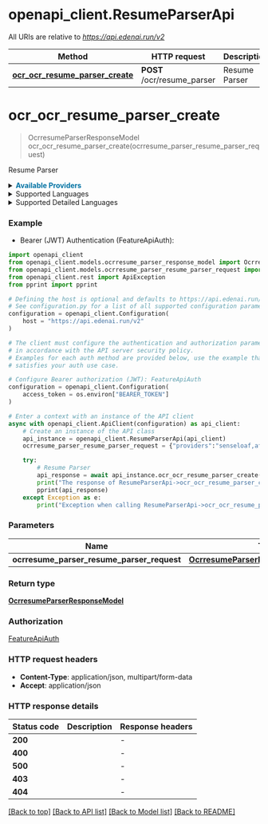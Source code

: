 # openapi_client.ResumeParserApi

All URIs are relative to *https://api.edenai.run/v2*

Method | HTTP request | Description
------------- | ------------- | -------------
[**ocr_ocr_resume_parser_create**](ResumeParserApi.md#ocr_ocr_resume_parser_create) | **POST** /ocr/resume_parser | Resume Parser


# **ocr_ocr_resume_parser_create**
> OcrresumeParserResponseModel ocr_ocr_resume_parser_create(ocrresume_parser_resume_parser_request)

Resume Parser

<details><summary><strong style='color: #0072a3; cursor: pointer'>Available Providers</strong></summary>    |Provider|Version|Price|Billing unit| |----|-------|-----|------------| |**affinda**|`v3`|0.07 (per 1 file)|1 file |**hireability**|`hireability 1.0.0`|0.05 (per 1 file)|1 file |**klippa**|`v1`|0.1 (per 1 file)|1 file |**senseloaf**|`v3`|0.045 (per 1 file)|1 file |**extracta**|`v1`|0.1 (per 1 page)|1 page   </details>  <details><summary>Supported Languages</summary>      |Name|Value| |----|-----| |**Afrikaans**|`af`| |**Albanian**|`sq`| |**Arabic**|`ar`| |**Bengali**|`bn`| |**Bulgarian**|`bg`| |**Chinese**|`zh`| |**Croatian**|`hr`| |**Czech**|`cs`| |**Danish**|`da`| |**Dutch**|`nl`| |**English**|`en`| |**Estonian**|`et`| |**Finnish**|`fi`| |**French**|`fr`| |**German**|`de`| |**Gujarati**|`gu`| |**Hebrew**|`he`| |**Hindi**|`hi`| |**Hungarian**|`hu`| |**Indonesian**|`id`| |**Italian**|`it`| |**Japanese**|`ja`| |**Kannada**|`kn`| |**Korean**|`ko`| |**Latvian**|`lv`| |**Lithuanian**|`lt`| |**Macedonian**|`mk`| |**Malayalam**|`ml`| |**Marathi**|`mr`| |**Modern Greek (1453-)**|`el`| |**Nepali (macrolanguage)**|`ne`| |**Norwegian**|`no`| |**Panjabi**|`pa`| |**Persian**|`fa`| |**Polish**|`pl`| |**Portuguese**|`pt`| |**Romanian**|`ro`| |**Russian**|`ru`| |**Slovak**|`sk`| |**Slovenian**|`sl`| |**Somali**|`so`| |**Spanish**|`es`| |**Swahili (macrolanguage)**|`sw`| |**Swedish**|`sv`| |**Tagalog**|`tl`| |**Tamil**|`ta`| |**Telugu**|`te`| |**Thai**|`th`| |**Turkish**|`tr`| |**Ukrainian**|`uk`| |**Urdu**|`ur`| |**Vietnamese**|`vi`|  </details><details><summary>Supported Detailed Languages</summary>      |Name|Value| |----|-----| |**Auto detection**|`auto-detect`| |**Chinese (China)**|`zh-cn`| |**Chinese (Taiwan)**|`zh-tw`|  </details>

### Example

* Bearer (JWT) Authentication (FeatureApiAuth):

```python
import openapi_client
from openapi_client.models.ocrresume_parser_response_model import OcrresumeParserResponseModel
from openapi_client.models.ocrresume_parser_resume_parser_request import OcrresumeParserResumeParserRequest
from openapi_client.rest import ApiException
from pprint import pprint

# Defining the host is optional and defaults to https://api.edenai.run/v2
# See configuration.py for a list of all supported configuration parameters.
configuration = openapi_client.Configuration(
    host = "https://api.edenai.run/v2"
)

# The client must configure the authentication and authorization parameters
# in accordance with the API server security policy.
# Examples for each auth method are provided below, use the example that
# satisfies your auth use case.

# Configure Bearer authorization (JWT): FeatureApiAuth
configuration = openapi_client.Configuration(
    access_token = os.environ["BEARER_TOKEN"]
)

# Enter a context with an instance of the API client
async with openapi_client.ApiClient(configuration) as api_client:
    # Create an instance of the API class
    api_instance = openapi_client.ResumeParserApi(api_client)
    ocrresume_parser_resume_parser_request = {"providers":"senseloaf,affinda,extracta,klippa,hireability","file_url":"http://edenai-resource-example.pdf"} # OcrresumeParserResumeParserRequest | 

    try:
        # Resume Parser
        api_response = await api_instance.ocr_ocr_resume_parser_create(ocrresume_parser_resume_parser_request)
        print("The response of ResumeParserApi->ocr_ocr_resume_parser_create:\n")
        pprint(api_response)
    except Exception as e:
        print("Exception when calling ResumeParserApi->ocr_ocr_resume_parser_create: %s\n" % e)
```



### Parameters


Name | Type | Description  | Notes
------------- | ------------- | ------------- | -------------
 **ocrresume_parser_resume_parser_request** | [**OcrresumeParserResumeParserRequest**](OcrresumeParserResumeParserRequest.md)|  | 

### Return type

[**OcrresumeParserResponseModel**](OcrresumeParserResponseModel.md)

### Authorization

[FeatureApiAuth](../README.md#FeatureApiAuth)

### HTTP request headers

 - **Content-Type**: application/json, multipart/form-data
 - **Accept**: application/json

### HTTP response details

| Status code | Description | Response headers |
|-------------|-------------|------------------|
**200** |  |  -  |
**400** |  |  -  |
**500** |  |  -  |
**403** |  |  -  |
**404** |  |  -  |

[[Back to top]](#) [[Back to API list]](../README.md#documentation-for-api-endpoints) [[Back to Model list]](../README.md#documentation-for-models) [[Back to README]](../README.md)


